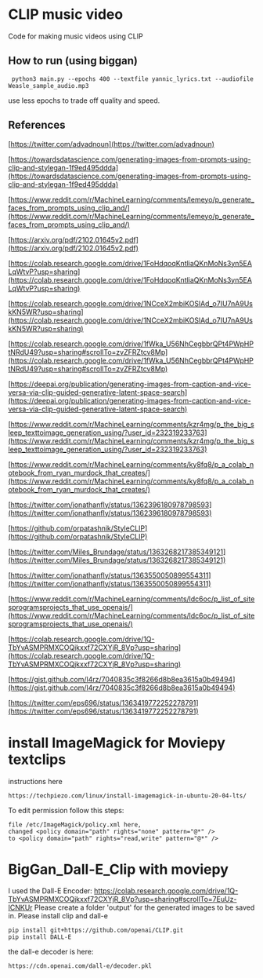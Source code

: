 # CLIP music video
Code for making music videos using CLIP

## How to run (using biggan)
```console
 python3 main.py --epochs 400 --textfile yannic_lyrics.txt --audiofile Weasle_sample_audio.mp3
 ```
 use less epochs to trade off quality and speed.

## References

[https://twitter.com/advadnoun](https://twitter.com/advadnoun)

[https://towardsdatascience.com/generating-images-from-prompts-using-clip-and-stylegan-1f9ed495ddda](https://towardsdatascience.com/generating-images-from-prompts-using-clip-and-stylegan-1f9ed495ddda)

[https://www.reddit.com/r/MachineLearning/comments/lemeyo/p_generate_faces_from_prompts_using_clip_and/](https://www.reddit.com/r/MachineLearning/comments/lemeyo/p_generate_faces_from_prompts_using_clip_and/)

[https://arxiv.org/pdf/2102.01645v2.pdf](https://arxiv.org/pdf/2102.01645v2.pdf)

[https://colab.research.google.com/drive/1FoHdqoqKntliaQKnMoNs3yn5EALqWtvP?usp=sharing](https://colab.research.google.com/drive/1FoHdqoqKntliaQKnMoNs3yn5EALqWtvP?usp=sharing)

[https://colab.research.google.com/drive/1NCceX2mbiKOSlAd_o7IU7nA9UskKN5WR?usp=sharing](https://colab.research.google.com/drive/1NCceX2mbiKOSlAd_o7IU7nA9UskKN5WR?usp=sharing)

[https://colab.research.google.com/drive/1fWka_U56NhCegbbrQPt4PWpHPtNRdU49?usp=sharing#scrollTo=zvZFRZtcv8Mp](https://colab.research.google.com/drive/1fWka_U56NhCegbbrQPt4PWpHPtNRdU49?usp=sharing#scrollTo=zvZFRZtcv8Mp)

[https://deepai.org/publication/generating-images-from-caption-and-vice-versa-via-clip-guided-generative-latent-space-search](https://deepai.org/publication/generating-images-from-caption-and-vice-versa-via-clip-guided-generative-latent-space-search)

[https://www.reddit.com/r/MachineLearning/comments/kzr4mg/p_the_big_sleep_texttoimage_generation_using/?user_id=232319233763](https://www.reddit.com/r/MachineLearning/comments/kzr4mg/p_the_big_sleep_texttoimage_generation_using/?user_id=232319233763)

[https://www.reddit.com/r/MachineLearning/comments/ky8fq8/p_a_colab_notebook_from_ryan_murdock_that_creates/](https://www.reddit.com/r/MachineLearning/comments/ky8fq8/p_a_colab_notebook_from_ryan_murdock_that_creates/)

[https://twitter.com/jonathanfly/status/1362396180978798593](https://twitter.com/jonathanfly/status/1362396180978798593)

[https://github.com/orpatashnik/StyleCLIP](https://github.com/orpatashnik/StyleCLIP)

[https://twitter.com/Miles_Brundage/status/1363268217385349121](https://twitter.com/Miles_Brundage/status/1363268217385349121)

[https://twitter.com/jonathanfly/status/1363550050899554311](https://twitter.com/jonathanfly/status/1363550050899554311)

[https://www.reddit.com/r/MachineLearning/comments/ldc6oc/p_list_of_sitesprogramsprojects_that_use_openais/](https://www.reddit.com/r/MachineLearning/comments/ldc6oc/p_list_of_sitesprogramsprojects_that_use_openais/)

[https://colab.research.google.com/drive/1Q-TbYvASMPRMXCOQjkxxf72CXYjR_8Vp?usp=sharing](https://colab.research.google.com/drive/1Q-TbYvASMPRMXCOQjkxxf72CXYjR_8Vp?usp=sharing)

[https://gist.github.com/l4rz/7040835c3f8266d8b8ea3615a0b49494](https://gist.github.com/l4rz/7040835c3f8266d8b8ea3615a0b49494)

[https://twitter.com/eps696/status/1363419772252278791](https://twitter.com/eps696/status/1363419772252278791)

# install ImageMagick for Moviepy textclips
instructions here 
```console 
https://techpiezo.com/linux/install-imagemagick-in-ubuntu-20-04-lts/ 
```
To edit permission follow this steps:
```console 
file /etc/ImageMagick/policy.xml here,
changed <policy domain="path" rights="none" pattern="@*" />
to <policy domain="path" rights="read,write" pattern="@*" />
```

# BigGan_Dall-E_Clip with moviepy
I used the Dall-E Encoder: https://colab.research.google.com/drive/1Q-TbYvASMPRMXCOQjkxxf72CXYjR_8Vp?usp=sharing#scrollTo=7EuUz-ICNKUr
Please create a folder 'output' for the generated images to be saved in.
Please install clip and dall-e
```console
pip install git+https://github.com/openai/CLIP.git
pip install DALL-E
```
the dall-e decoder is here:
```console
https://cdn.openai.com/dall-e/decoder.pkl
```
